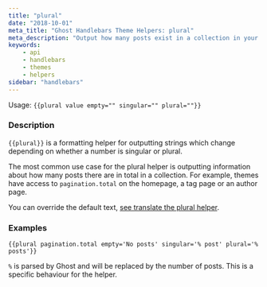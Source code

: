 ```yaml
---
title: "plural"
date: "2018-10-01"
meta_title: "Ghost Handlebars Theme Helpers: plural"
meta_description: "Output how many posts exist in a collection in your Ghost publication using the plural handlebars helper. Read more about Ghost themes! 👻"
keywords:
    - api
    - handlebars
    - themes
    - helpers
sidebar: "handlebars"
---
```


Usage: `{{plural value empty="" singular="" plural=""}}`

### Description

`{{plural}}` is a formatting helper for outputting strings which change depending on whether a number is singular or plural.

The most common use case for the plural helper is outputting information about how many posts there are in total in a collection. For example, themes have access to `pagination.total` on the homepage, a tag page or an author page.

You can override the default text, [see translate the plural helper](/docs/i18n#section-plural-helper).

### Examples

```
{{plural pagination.total empty='No posts' singular='% post' plural='% posts'}}
```

`%` is parsed by Ghost and will be replaced by the number of posts. This is a specific behaviour for the helper.
